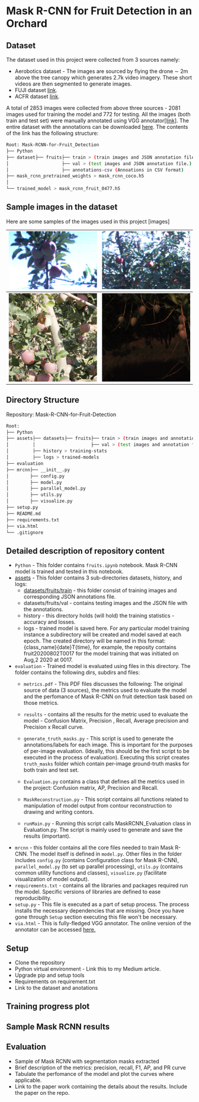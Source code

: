# Mask R-CNN for Fruit Detection in an Orchard 
## Dataset
The dataset used in this project were collected from 3 sources namely:
- Aerobotics dataset - The images are sourced by flying the drone ∼ 2m above the tree canopy which generates 2.7k video imagery. These short videos are then segmented to generate images. 
- FUJI dataset [link](https://zenodo.org/record/3715991).
- ACFR dataset [link](http://data.acfr.usyd.edu.au/ag/treecrops/2016-multifruit/).

A total of 2853 images were collected from above three sources - 2081 images used for training the model and 772 for testing. All the images (both train and test set) were manually annotated using VGG annotator[[link]](http://www.robots.ox.ac.uk/~vgg/software/via/via.html). The entire dataset with the annotations can be downloaded [here](https://drive.google.com/drive/folders/1nVDuAx7qNio2drHVjADsG6s6wfZ4tKdH?usp=sharing). The contents of the link has the following structure:
```bash
Root: Mask-RCNN-for-Fruit_Detection
├── Python
├── dataset├── fruits├── train > (train images and JSON annotation file.)
│                    ├── val > (test images and JSON annotation file.)
│         			 ├── annotations-csv (Annoations in CSV format)
├── mask_rcnn_pretrained_weights > mask_rcnn_coco.h5
│           
└── trained_model > mask_rcnn_fruit_0477.h5
```

## Sample images in the dataset
Here are some samples of the images used in this project
[images] 
<table style="width:100%">
  <tr>
    <th><img src="assets/datasets/fruits/train/20130320T004547.804094.Cam6_12.png" width=400></th>
    <th><img src="assets/datasets/fruits/train/20130320T004620.376266.Cam6_41.png" width=400></th>
  </tr>
  <tr>
    <th><img src="assets/datasets/fruits/train/_MG_8080_08.jpg" width=400></th>
    <th><img src="assets/datasets/fruits/val/20151124T044642.641468_i2238j1002.png" width=400></th>
  </tr>
</table>

## Directory Structure
Repository: Mask-R-CNN-for-Fruit-Detection
```bash
Root:
├── Python
├── assets├── datasets├── fruits├── train > (train images and annotation file.)
│         │                     ├── val > (test images and annotation file.)
│         ├── history > training-stats
│         ├── logs > trained-models
├── evaluation
├── mrcnn├── __init__.py
│        ├── config.py   
│        ├── model.py
│        ├── parallel_model.py
│        ├── utils.py
│        ├── visualize.py
├── setup.py
├── README.md
├── requirements.txt
├── via.html
└── .gitignore
```

## Detailed description of repository content
- `Python` - This folder contains `fruits.ipynb` notebook. Mask R-CNN model is trained and tested in this notebook.
- [assets](assets) - This folder contains 3 sub-directories datasets, history, and logs:
	- [datasets/fruits/train]() - this folder consist of training images and corresponding JSON annotations file.
	- datasets/fruits/val - contains testing images and the JSON file with the annotations.
	- history - this directory holds (will hold) the training statistics - accuracy and losses.
	- logs - trained model is saved here. For any particular model training instance a subdirectory will be created and model saved at each epoch. The created directory will be named in this format: {class_name}{date}T{time}, for example, the reposity contains  fruit20200802T0017 for the model training that was initiated on Aug,2 2020 at 0017. 
- `evaluation` - Trained model is evaluated using files in this directory. The folder contains the following dirs, subdirs and files:
	- `metrics.pdf` - This PDF files discusses the following: The original source of data (3 sources), the metrics used to evaluate the model and the perfomance of Mask R-CNN on fruit detection task based on those metrics.
	- `results` - contains all the results for the metric used to evaluate the model - Confusion Matrix, Precision , Recall, Average precision and Precision x Recall curve.
	- `generate_truth_masks.py` - This script is used to generate the annotations/labels for each image. This is important for the purposes of per-image evaluation.
	(Ideally, this should be the first script to be executed in the process of evaluation). Executing this script creates `truth_masks` folder which contain per-image ground-truth masks for both train and test set. 
	- `Evaluation.py` contains a class that defines all the metrics used in the project: Confusion matrix, AP, Precision and Recall.

	- `MaskReconstruction.py` - This script contains all functions related to manipulation of model output from contour reconstruction to drawing and writing contors.
	- `runMain.py` - Running this script calls MaskRCNN_Evaluation class in Evaluation.py. The script is mainly used to generate and save the results (important).
- `mrcnn` - this folder contains all the core files needed to train Mask R-CNN. The model itself is defined in `model.py`. Other files in the folder includes `config.py` (contains Configuration class for Mask R-CNN), `parallel_model.py` (to set up parallel processing), `utils.py` (contains common utility functions and classes), `visualize.py` (facilitate visualization of model output).
- `requirements.txt` - contains all the libraries and packages required run the model. Specific versions of libraries are defined to ease reproducibility.
- `setup.py` - This file is executed as a part of setup process. The process installs the necessary dependencies that are missing. Once you have gone through `Setup` section executing this file won't be necessary.
- `via.html` - This is fully-fledged VGG annotator. The online version of the annotator can be accessed
[here.](http://www.robots.ox.ac.uk/~vgg/software/via/via.html)

## Setup
- Clone the repository
- Python virtual environment - Link this to my Medium article.
- Upgrade pip and setup tools
- Requirements on requirement.txt
- Link to the dataset and anotations

## Training progress plot

## Sample Mask RCNN results

## Evaluation
 - Sample of Mask RCNN with segmentation masks extracted
 - Brief description of the metrics: precision, recall, F1, AP, and PR curve
 - Tabulate the perfomance of the model and plot the curves where applicable.
 - Link to the paper work containing the details about the results. Include the paper on the repo.